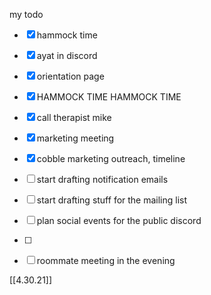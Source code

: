 my todo


- [x] hammock time
- [x] ayat in discord
- [x] orientation page
- [x] HAMMOCK TIME HAMMOCK TIME
- [x] call therapist mike
- [x] marketing meeting
- [x] cobble marketing outreach, timeline
- [ ] start drafting notification emails
- [ ] start drafting stuff for the mailing list
- [ ] plan social events for the public discord
- [ ] 
- [ ] roommate meeting in the evening



[[4.30.21]]